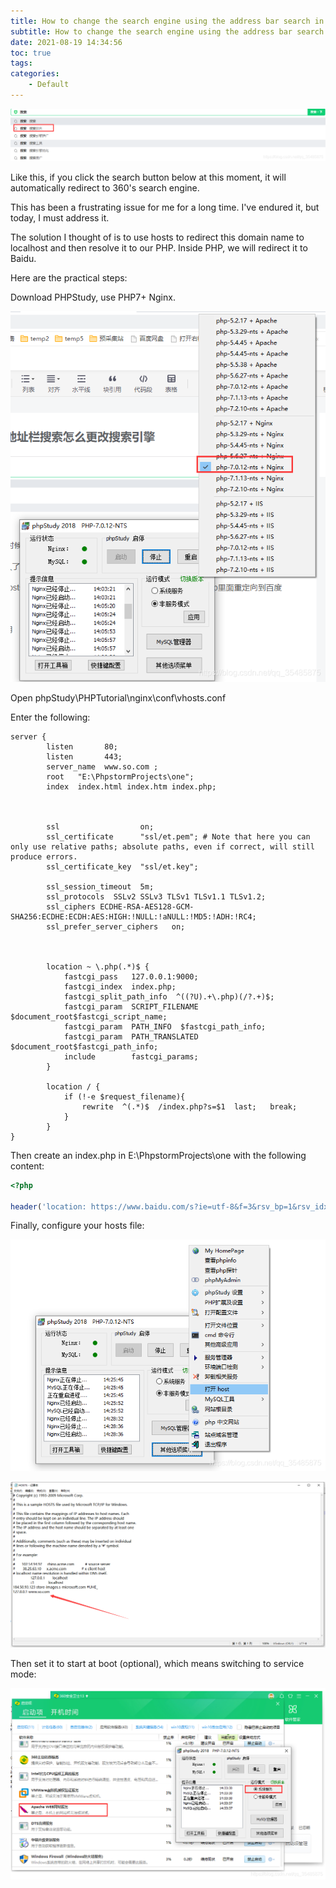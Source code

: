 ```yaml
---
title: How to change the search engine using the address bar search in 360 Browser
subtitle: How to change the search engine using the address bar search in 360 Browser
date: 2021-08-19 14:34:56
toc: true
tags: 
categories: 
    - Default
---
```


 ![img](https://raw.githubusercontent.com/james-curtis/blog-img/img/img/20210819142052214.png)

 Like this, if you click the search button below at this moment, it will automatically redirect to 360's search engine.

This has been a frustrating issue for me for a long time. I've endured it, but today, I must address it.

The solution I thought of is to use hosts to redirect this domain name to localhost and then resolve it to our PHP. Inside PHP, we will redirect it to Baidu.

Here are the practical steps:

Download PHPStudy, use PHP7+ Nginx.

![img](https://raw.githubusercontent.com/james-curtis/blog-img/img/img/20210819142355456.png)

 Open phpStudy\PHPTutorial\nginx\conf\vhosts.conf

Enter the following:

```nginx
server {
        listen       80;
        listen       443;
        server_name  www.so.com ;
        root   "E:\PhpstormProjects\one";
        index  index.html index.htm index.php;
        
        

        ssl                  on;
        ssl_certificate      "ssl/et.pem"; # Note that here you can only use relative paths; absolute paths, even if correct, will still produce errors.
        ssl_certificate_key  "ssl/et.key";

        ssl_session_timeout  5m;
        ssl_protocols  SSLv2 SSLv3 TLSv1 TLSv1.1 TLSv1.2;
        ssl_ciphers ECDHE-RSA-AES128-GCM-SHA256:ECDHE:ECDH:AES:HIGH:!NULL:!aNULL:!MD5:!ADH:!RC4;
        ssl_prefer_server_ciphers   on;
        
        
        
        location ~ \.php(.*)$ {
            fastcgi_pass   127.0.0.1:9000;
            fastcgi_index  index.php;
            fastcgi_split_path_info  ^((?U).+\.php)(/?.+)$;
            fastcgi_param  SCRIPT_FILENAME  $document_root$fastcgi_script_name;
            fastcgi_param  PATH_INFO  $fastcgi_path_info;
            fastcgi_param  PATH_TRANSLATED  $document_root$fastcgi_path_info;
            include        fastcgi_params;
        }
        
        location / {
            if (!-e $request_filename){
                rewrite  ^(.*)$  /index.php?s=$1  last;   break;
            }
        }
}
```

Then create an index.php in E:\PhpstormProjects\one with the following content:

```php
<?php

header('location: https://www.baidu.com/s?ie=utf-8&f=3&rsv_bp=1&rsv_idx=1&tn=baidu&fenlei=256&oq=dd&rsv_pq=ea431c930002357f&rsv_t=1fe3kF4YRUhLugiJuNRgsrgy%2FUane1loUg%2Bllo7JkiANVk8A%2FjWkRwzseiY&rqlang=cn&rsv_enter=1&rsv_dl=ts_1&rsv_btype=t&inputT=962&rsv_sug3=3&rsv_sug1=3&rsv_sug7=100&rsv_sug2=1&prefixsug=dd&rsp=1&rsv_sug4=1145&wd='.$_GET['q']);
```

Finally, configure your hosts file:

![img](https://raw.githubusercontent.com/james-curtis/blog-img/img/img/20210819143249667.png)

 ![img](https://raw.githubusercontent.com/james-curtis/blog-img/img/img/20210819143304804.png)

Then set it to start at boot (optional), which means switching to service mode:

![img](https://raw.githubusercontent.com/james-curtis/blog-img/img/img/2021081914343462.png)